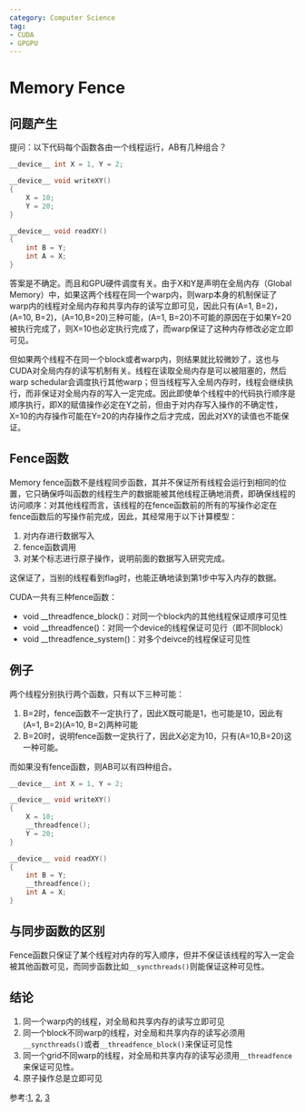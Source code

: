 ```yaml
---
category: Computer Science
tag: 
- CUDA
- GPGPU
---
```

# Memory Fence
## 问题产生
提问：以下代码每个函数各由一个线程运行，AB有几种组合？
```C
__device__ int X = 1, Y = 2;

__device__ void writeXY()
{
    X = 10;
    Y = 20;
}

__device__ void readXY()
{
    int B = Y;
    int A = X;
}
```
答案是不确定。而且和GPU硬件调度有关。由于X和Y是声明在全局内存（Global Memory）中，如果这两个线程在同一个warp内，则warp本身的机制保证了warp内的线程对全局内存和共享内存的读写立即可见，因此只有(A=1, B=2)，(A=10, B=2)，(A=10,B=20)三种可能，(A=1, B=20)不可能的原因在于如果Y=20被执行完成了，则X=10也必定执行完成了，而warp保证了这种内存修改必定立即可见。

但如果两个线程不在同一个block或者warp内，则结果就比较微妙了，这也与CUDA对全局内存的读写机制有关。线程在读取全局内存是可以被阻塞的，然后warp schedular会调度执行其他warp；但当线程写入全局内存时，线程会继续执行，而非保证对全局内存的写入一定完成。因此即使单个线程中的代码执行顺序是顺序执行，即X的赋值操作必定在Y之前，但由于对内存写入操作的不确定性，X=10的内存操作可能在Y=20的内存操作之后才完成，因此对XY的读值也不能保证。

## Fence函数
Memory fence函数不是线程同步函数，其并不保证所有线程会运行到相同的位置，它只确保呼叫函数的线程生产的数据能被其他线程正确地消费，即确保线程的访问顺序：对其他线程而言，该线程的在fence函数前的所有的写操作必定在fence函数后的写操作前完成，因此，其经常用于以下计算模型：

1. 对内存进行数据写入
2. fence函数调用
3. 对某个标志进行原子操作，说明前面的数据写入研究完成。

这保证了，当别的线程看到flag时，也能正确地读到第1步中写入内存的数据。

CUDA一共有三种fence函数：

- void __threadfence_block()：对同一个block内的其他线程保证顺序可见性
- void __threadfence()：对同一个device的线程保证可见行（即不同block）
- void __threadfence_system()：对多个deivce的线程保证可见性

## 例子
两个线程分别执行两个函数，只有以下三种可能：
1. B=2时，fence函数不一定执行了，因此X既可能是1，也可能是10，因此有(A=1, B=2)(A=10, B=2)两种可能
2. B=20时，说明fence函数一定执行了，因此X必定为10，只有(A=10,B=20)这一种可能。

而如果没有fence函数，则AB可以有四种组合。

```C
__device__ int X = 1, Y = 2;

__device__ void writeXY()
{
    X = 10;
    __threadfence();
    Y = 20;
}

__device__ void readXY()
{
    int B = Y;
    __threadfence();
    int A = X;
}
```

## 与同步函数的区别
Fence函数只保证了某个线程对内存的写入顺序，但并不保证该线程的写入一定会被其他函数可见，而同步函数比如`__syncthreads()`则能保证这种可见性。

## 结论
1. 同一个warp内的线程，对全局和共享内存的读写立即可见
2. 同一个block不同warp的线程，对全局和共享内存的读写必须用`__syncthreads()`或者`__threadfence_block()`来保证可见性
3. 同一个grid不同warp的线程，对全局和共享内存的读写必须用`__threadfence`来保证可见性。
4. 原子操作总是立即可见

参考:[1](https://blog.csdn.net/yutianzuijin/article/details/8507355),
[2](https://stackoverflow.com/questions/5232689/what-is-the-purpose-of-the-threadfence-intrinsic-in-cuda),
[3](https://docs.nvidia.com/cuda/cuda-c-programming-guide/index.html#programming-interface)